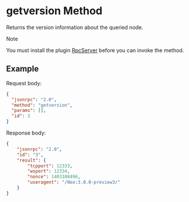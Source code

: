 ﻿# getversion Method

Returns the version information about the queried node.

> [!Note]
>
> You must install the plugin [RpcServer](https://github.com/neo-project/neo-modules/releases) before you can invoke the method.

## Example

Request body:

```json
{
  "jsonrpc": "2.0",
  "method": "getversion",
  "params": [],
  "id": 3
}
```

Response body:

```json
{
    "jsonrpc": "2.0",
    "id": "3",
    "result": {
        "tcpport": 12333,
        "wsport": 12334,
        "nonce": 1403108496,
        "useragent": "/Neo:3.0.0-preview3/"
    }
}
```
